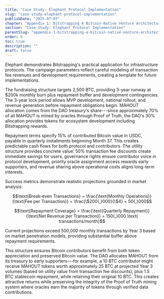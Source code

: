 ```yaml
---
title: "Case Study: Elephant Protocol Implementation"
slug: "case-study-elephant-protocol-implementation"
publishDate: "2025-07-07"
chapter: "Appendix 1: Bitstrapping A Bitcoin-Native Venture Architecture"
section: "Case Study: Elephant Protocol Implementation"
parentSlug: "appendix-1-bitstrapping-a-bitcoin-native-venture-architecture"
order: 6
toc: true
description: ""
draft: false
---
```


Elephant demonstrates Bitstrapping's practical application for infrastructure protocols. The campaign parameters reflect
careful modeling of transaction fee revenues and development requirements, creating a template for future
implementations.

The fundraising structure targets 2,500 BTC, providing 3-year runway at \$200k monthly burn plus repayment buffer and
development contingencies. The 3-year lock period allows MVP development, national rollout, and revenue generation
before repayment obligations begin. MAHOUT allocation comes from the DAO treasury's share---since approximately 70% of
all MAHOUT is mined by oracles through Proof of Truth, the DAO's 30% allocation provides tokens for ecosystem
development including Bitstrapping rewards.

Repayment terms specify 15% of contributed Bitcoin value in USDC, payable in quarterly installments beginning Month 37.
This creates predictable cash flows for both protocol and contributors. The utility structure provides concrete value:
50% transaction fee discounts create immediate savings for users, governance rights ensure contributor voice in protocol
development, priority oracle assignment access rewards early supporters, and revenue sharing above operational costs
aligns long-term interests.

Success metrics demonstrate realistic projections grounded in market analysis:

$$\text{Break-even Transactions} = \frac{\text{Monthly Operations}}{\text{Fee per Transaction}} = \frac{\$200{,}000}{\$4} = 50{,}000$$

$$\text{Repayment Coverage} = \frac{\text{Quarterly Repayment}}{\text{Net Revenue per Transaction}} = 150{,}000 \text{ transactions/month}$$

Current projections exceed 500,000 monthly transactions by Year 3 based on market penetration models, providing
substantial buffer above repayment requirements.

This structure ensures Bitcoin contributors benefit from both token appreciation and preserved Bitcoin value. The DAO
allocates MAHOUT from its treasury to early supporters---for example, a 10 BTC contributor might receive MAHOUT tokens
worth approximately 25 BTC at projected Year 3 volumes (based on utility value from transaction fee discounts), plus 1.5
BTC stablecoin repayment, while retaining their original 10 BTC. This creates attractive returns while preserving the
integrity of the Proof of Truth mining system where oracles earn the majority of tokens through verified data
contributions.
